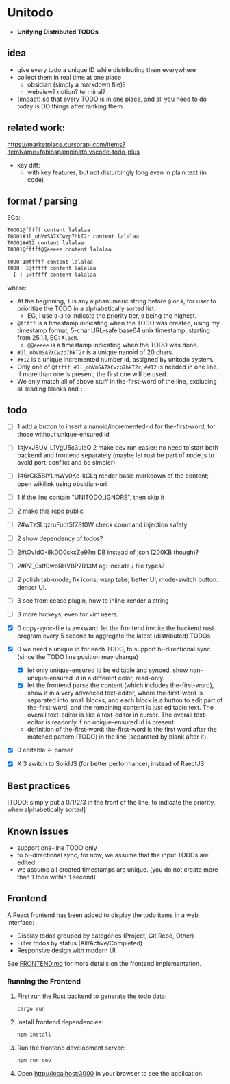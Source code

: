 # Unitodo
- **Unifying Distributed TODOs**

## idea

- give every todo a unique ID while distributing them everywhere
- collect them in real time at one place 
    - obsidian (simply a markdown file)?
    - webview? notion? terminal?
- (impact) so that every TODO is in one place, and all you need to do today is DO things after ranking them.

## related work:
https://marketplace.cursorapi.com/items?itemName=fabiospampinato.vscode-todo-plus

- key diff:
  - with key features, but not disturbingly long even in plain text (in code)


## format / parsing

EGs:
```bash
T0DO1@fffff content lalalaa
T0DO1#Jl_obVmSA7XCwzp7hkT2r content lalalaa
T0DO1##12 content lalalaa
T0DO1@fffff@@eeeee content lalalaa

T0DO 1@fffff content lalalaa
T0DO: 1@fffff content lalalaa
- [ ] 1@fffff content lalalaa
```
where:
- At the beginning, `1` is any alphanumeric string before `@` or `#`, for user to prioritize the TODO in a alphabetically sorted list.
    - EG, I use `0-3` to indicate the priority tier, `0` being the highest.
- `@fffff` is a timestamp indicating when the TODO was created, using my timestamp format, 5-char URL-safe base64 unix timestamp, starting from 25.1.1, EG: `AlscR`.
    - `@@eeeee` is a timestamp indicating when the TODO was done.
- `#Jl_obVmSA7XCwzp7hkT2r` is a unique nanoid of 20 chars.
- `##12` is a unique incremented number id, assigned by unitodo system.
- Only one of `@fffff`, `#Jl_obVmSA7XCwzp7hkT2r`, `##12` is needed in one line. If more than one is present, the first one will be used.
- We only match all of above stuff in the-first-word of the line, excluding all leading blanks and `:`.



## todo

- [ ] 1 add a button to insert a nanoid/incremented-id for the-first-word, for those without unique-ensured id
- [ ] 1#jvxJSUV_L1VgU5c3uleQ 2 make dev run easier: no need to start both backend and frontend separately (maybe let rust be part of node.js to avoid port-conflict and be simpler)

- [ ] 1#6rCK5SlYLmWv0Ke-kGLq render basic markdown of the content; open wikilink using obsidian-uri
- [ ] 1 if the line contain "UNITODO_IGNORE", then skip it
- [ ] 2 make this repo public
- [ ] 2#wTzSLqzruFudt5f7Sf0W check command injection safety
- [ ] 2 show dependency of todos?
- [ ] 2#tOvIdO-8kDD0skxZe97m DB instead of json (200KB though)?
- [ ] 2#PZ_0stf0wpRHVBP7R13M ag: include / file types?
- [ ] 2 polish tab-mode; fix icons; warp tabs; better UI, mode-switch button. denser UI.
- [ ] 3 see from cease plugin, how to inline-render a string
- [ ] 3 more hotkeys, even for vim users.

- [x] 0 copy-sync-file is awkward. let the frontend invoke the backend rust program every 5 second to aggregate the latest (distributed) TODOs
- [x] 0 we need a unique id for each TODO, to support bi-directional sync (since the TODO line position may change)
  - [x] let only unique-ensured id be editable and synced. show non-unique-ensured id in a different color, read-only.
  - [x] let the frontend parse the content (which includes the-first-word), show it in a very advanced text-editor, where the-first-word is separated into small blocks, and each block is a button to edit part of the-first-word, and the remaining content is just editable text. The overall text-editor is like a text-editor in cursor. The overall text-editor is readonly if no unique-ensured id is present.
  - definition of the-first-word: the-first-word is the first word after the matched pattern (TODO) in the line (separated by blank after it).
- [x] 0 editable <- parser
- [x] X 3 switch to SolidJS (for better performance), instead of RaectJS


## Best practices

[TODO: simply put a 0/1/2/3 in the front of the line, to indicate the priority, when alphabetically sorted]

## Known issues

- support one-line TODO only
- to bi-directional sync, for now, we assume that the input TODOs are edited 
- we assume all created timestamps are unique. (you do not create more than 1 todo within 1 second)

## Frontend

A React frontend has been added to display the todo items in a web interface:

- Display todos grouped by categories (Project, Git Repo, Other)
- Filter todos by status (All/Active/Completed)
- Responsive design with modern UI

See [FRONTEND.md](FRONTEND.md) for more details on the frontend implementation.

### Running the Frontend

1. First run the Rust backend to generate the todo data:
   ```bash
   cargo run
   ```

2. Install frontend dependencies:
   ```bash
   npm install
   ```

3. Run the frontend development server:
   ```bash
   npm run dev
   ```

4. Open [http://localhost:3000](http://localhost:3000) in your browser to see the application.